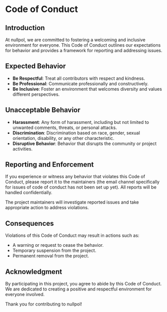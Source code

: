# Code of Conduct

## Introduction

At nullpol, we are committed to fostering a welcoming and inclusive environment for everyone. This Code of Conduct outlines our expectations for behavior and provides a framework for reporting and addressing issues.

## Expected Behavior

- **Be Respectful**: Treat all contributors with respect and kindness.
- **Be Professional**: Communicate professionally and constructively.
- **Be Inclusive**: Foster an environment that welcomes diversity and values different perspectives.

## Unacceptable Behavior

- **Harassment**: Any form of harassment, including but not limited to unwanted comments, threats, or personal attacks.
- **Discrimination**: Discrimination based on race, gender, sexual orientation, disability, or any other characteristic.
- **Disruptive Behavior**: Behavior that disrupts the community or project activities.

## Reporting and Enforcement

If you experience or witness any behavior that violates this Code of Conduct, please report it to the maintainers (the email channel specifically for issues of code of conduct has not been set up yet). All reports will be handled confidentially.

The project maintainers will investigate reported issues and take appropriate action to address violations.

## Consequences

Violations of this Code of Conduct may result in actions such as:
- A warning or request to cease the behavior.
- Temporary suspension from the project.
- Permanent removal from the project.

## Acknowledgment

By participating in this project, you agree to abide by this Code of Conduct. We are dedicated to creating a positive and respectful environment for everyone involved.

Thank you for contributing to nullpol!